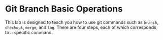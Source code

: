 # Git Branch Basic Operations

This lab is designed to teach you how to use git commands such as `branch`, `checkout`, `merge`, and `log`. There are four steps, each of which corresponds to a specific command.

